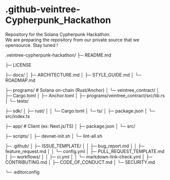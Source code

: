 # .github-veintree-Cypherpunk_Hackathon
Repository for the Solana Cypherpunk Hackathon.  
We are preparing the repository from our private source that we opensource.
Stay tuned !

.veintree-cypherpunk-hackathon/
├─ README.md

├─ LICENSE

├─ docs/
│  ├─ ARCHITECTURE.md
│  ├─ STYLE_GUIDE.md
│  └─ ROADMAP.md

├─ programs/                # Solana on-chain (Rust/Anchor)
│  └─ veintree_contract/
│     ├─ Cargo.toml
│     ├─ Anchor.toml
│     ├─ programs/veintree_contract/src/lib.rs
│     └─ tests/

├─ sdk/
│  ├─ rust/
│  │  └─ Cargo.toml
│  └─ ts/
│     ├─ package.json
│     └─ src/index.ts

├─ app/                     # Client (ex: Next.js/TS) 
│  ├─ package.json
│  └─ src/

├─ scripts/
│  ├─ devnet-init.sh
│  └─ lint-all.sh

├─ .github/
│  ├─ ISSUE_TEMPLATE/
│  │  ├─ bug_report.md
│  │  ├─ feature_request.md
│  │  └─ config.yml
│  ├─ PULL_REQUEST_TEMPLATE.md
│  ├─ workflows/
│  │  ├─ ci.yml
│  │  └─ markdown-link-check.yml
│  ├─ CONTRIBUTING.md
│  ├─ CODE_OF_CONDUCT.md
│  └─ SECURITY.md

└─ .editorconfig
